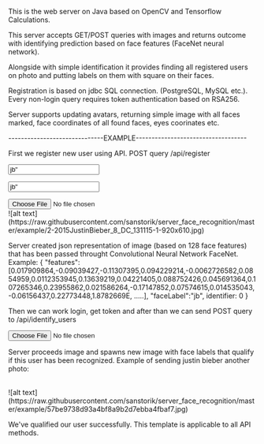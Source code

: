 This is the web server on Java based on OpenCV and Tensorflow Calculations.

This server accepts GET/POST queries with images and returns outcome with 
identifying prediction based on face features (FaceNet neural network).

Alongside with simple identification it provides finding all registered 
users on photo and putting labels on them with square on their faces.

Registration is based on jdbc SQL connection. (PostgreSQL, MySQL etc.).
Every non-login query requires token authentication based on RSA256.

Server supports updating avatars, returning simple image with all
faces marked, face coordinates of all found faces, eyes coorinates etc.

------------------------------EXAMPLE-----------------------------------

First we register new user using API.
POST query <host url>/api/register
  <p><input type="text" name="username" value=jb">
  <p><input type="text" name="username" value=jb">
  <p><input type="file" name="image">

<br>
![alt text]
(https://raw.githubusercontent.com/sanstorik/server_face_recognition/master/example/2-2015JustinBieber_8_DC_131115-1-920x610.jpg)

Server created json representation of image (based on 128 face features) that has been passed throught Convolutional Neural Network FaceNet.
Example: 
{ "features":[0.017909864,-0.09039427,-0.11307395,0.094229214,-0.0062726582,0.0854959,0.0112353945,0.13639219,0.04221405,0.088752426,0.045691364,0.107265346,0.23955862,0.021586264,-0.17147852,0.07574615,0.014535043,-0.06156437,0.22773448,1.8782669E, .....],
"faceLabel":"jb", identifier: 0 }

Then we can work login, get token and after than we can send POST query to
  <host url>/api/identify_users
  <p><input type="file" name="image">
    
Server proceeds image and spawns new image with face labels that qualify if this user has been recognized.
Example of sending justin bieber another photo:

<br>
![alt text](https://raw.githubusercontent.com/sanstorik/server_face_recognition/master/example/57be9738d93a4bf8a9b2d7ebba4fbaf7.jpg)


We've qualified our user successfully. This template is applicable to all API methods.
